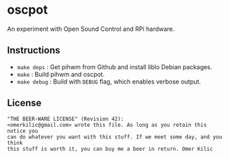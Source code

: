# oscpot

An experiment with Open Sound Control and RPi hardware.

## Instructions

  - `make deps` : Get pihwm from Github and install liblo Debian packages.
  - `make` : Build pihwm and oscpot.
  - `make debug` : Build with `DEBUG` flag, which enables verbose output.

## License

    "THE BEER-WARE LICENSE" (Revision 42):
    <omerkilic@gmail.com> wrote this file. As long as you retain this notice you
    can do whatever you want with this stuff. If we meet some day, and you think
    this stuff is worth it, you can buy me a beer in return. Omer Kilic
